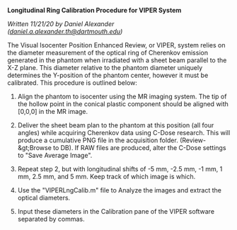 **Longitudinal Ring Calibration Procedure for VIPER System**

_Written 11/21/20 by Daniel Alexander (_[_daniel.a.alexander.th@dartmouth.edu_](mailto:daniel.a.alexander.th@dartmouth.edu)_)_

The Visual Isocenter Position Enhanced Review, or VIPER, system relies on the diameter measurement of the optical ring of Cherenkov emission generated in the phantom when irradiated with a sheet beam parallel to the X-Z plane. This diameter relative to the phantom diameter uniquely determines the Y-position of the phantom center, however it must be calibrated. This procedure is outlined below:

1. Align the phantom to isocenter using the MR imaging system. The tip of the hollow point in the conical plastic component should be aligned with [0,0,0] in the MR image.

1. Deliver the sheet beam plan to the phantom at this position (all four angles) while acquiring Cherenkov data using C-Dose research. This will produce a cumulative PNG file in the acquisition folder. (Review-\&gt;Browse to DB). If RAW files are produced, alter the C-Dose settings to &quot;Save Average Image&quot;.

1. Repeat step 2, but with longitudinal shifts of -5 mm, -2.5 mm, -1 mm, 1 mm, 2.5 mm, and 5 mm. Keep track of which image is which.

1. Use the &quot;VIPERLngCalib.m&quot; file to Analyze the images and extract the optical diameters.

1. Input these diameters in the Calibration pane of the VIPER software separated by commas.
